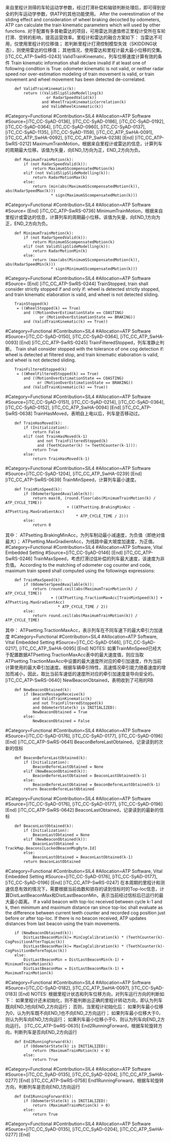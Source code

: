 ﻿
来自里程计测得的车轮运动学参数，经过打滑补偿和轴锁判断处理后，即可得到安全的列车运动学参数，供ATP的其他功能使用。
After the overestimation of the sliding effect and consideration of wheel braking decocted by odometers, ATP can calculate the train kinematic parameters which will used by other functions.
对于配置有多普勒雷达的项目，可用雷达测速值修正里程计受所在车轮打滑、空转的影响，提高运营效率。里程计和雷达的融合方案如下：
当雷达不可用，仅使用里程计的位移值；
若判断里程计打滑控制模型失效（SKIDDING状态），则使用雷达的位移值；
其他情况，使用雷达和里程计最大最小位移的交集。
[iTC_CC_ATP-SwRS-0243]
ValidTrainKinematic，列车位移速度计算有效的条件
Train kinematic information shall declare invalid if at least one of following condition is True:
odometer kinematic is not valid,
or neither radar speed nor over-estimation modeling of train movement is valid,
or train movement and wheel movement has been detected de-correlated.
```
	def ValidTrainKinematic(k):
	    return ((ValidSlipSlideModelling(k)
	              or RadarSpeedValid(k))
	            and WheelTrainKinematicCorrelation(k)
	            and ValidWheelKinematic(k))
```
\#Category=Functional
\#Contribution=SIL4
\#Allocation=ATP Software
\#Source=[iTC_CC-SyAD-0136], [iTC_CC-SyAD-0186], [iTC_CC-SyAD-0192], [iTC_CC-SyAD-0364], [iTC_CC-SyAD-0960], [iTC_CC-SyAD-0137], [iTC_CC-SyAD-1135], [iTC_CC-SyAD-1159], [iTC_CC_ATP_SwHA-0091], [iTC_CC_ATP_SwHA-0092], [iTC_CC_ATP_SwHA-0238]
[End]
[iTC_CC_ATP-SwRS-0212]
MaximumTrainMotion，根据来自里程计或雷达的信息，计算列车的周期最大位移。该值为矢量，向END_1方向为正，END_2方向为负。
```
	def MaximumTrainMotion(k):
	    if (not RadarSpeedValid(k)):
	        return MaximumSScompensatedMotion(k)
	    elif (not ValidSlipSlideModelling(k)):
	        return RadarMotionMax(k)
	    else:
	        return (min(abs(MaximumSScompensatedMotion(k)), abs(RadarSpeedMax(k)))
	                * sign(MaximumSScompensatedMotion(k)))
```
\#Category=Functional
\#Contribution=SIL4
\#Allocation=ATP Software
\#Source=
[End]
[iTC_CC_ATP-SwRS-0736]
MinimumTrainMotion，根据来自里程计或雷达的信息，计算列车的周期最小位移。该值为矢量，向END_1方向为正，END_2方向为负。
```
	def MinimumTrainMotion(k):
	    if (not RadarSpeedValid(k)):
	        return MinimumSScompensatedMotion(k)
	    elif (not ValidSlipSlideModelling(k)):
	        return RadarMotionMin(k)
	    else:
	        return (max(abs(MinimumSScompensatedMotion(k)), abs(RadarSpeedMin(k)))
	                * sign(MinimumSScompensatedMotion(k)))
```
\#Category=Functional
\#Contribution=SIL4
\#Allocation=ATP Software
\#Source=
[End]
[iTC_CC_ATP-SwRS-0244]
TrainStopped, train shall consider strictly stopped if and only if:
wheel is detected strictly stopped,
and train kinematic elaboration is valid,
and wheel is not detected sliding.
```
	TrainStopped(k)
	 = ((WheelStopped(k) == True)
	    and ((MotionOverEstimationState == COASTING)
	           or (MotionOverEstimationState == BRAKING))
	    and (ValidTrainKinematic(k) == True))
```
\#Category=Functional
\#Contribution=SIL4
\#Allocation=ATP Software
\#Source=[iTC_CC-SyAD-0150], [iTC_CC-SyAD-0364], [iTC_CC_ATP_SwHA-0093]
[End]
[iTC_CC_ATP-SwRS-0245]
TrainFilteredStopped，列车准静止判断。
Train shall consider stopped with the tolerance of one cog detection if:
wheel is detected at filtered stop,
and train kinematic elaboration is valid,
and wheel is not detected sliding.
```
	TrainFilteredStopped(k)
	 = ((WheelFilteredStopped(k) == True)
	    and ((MotionOverEstimationState == COASTING)
	          or (MotionOverEstimationState == BRAKING))
	    and (ValidTrainKinematic(k) == True))
```
\#Category=Functional
\#Contribution=SIL4
\#Allocation=ATP Software
\#Source=[iTC_CC-SyAD-0151], [iTC_CC-SyAD-0214], [iTC_CC-SyAD-0364], [iTC_CC-SyAD-0152], [iTC_CC_ATP_SwHA-0094]
[End]
[iTC_CC_ATP-SwRS-0638]
TrainHasMoved，表明自上电以后，列车是否移动过。
```
	def TrainHasMoved(k):
	    if (Initialization):
	        return False
	    elif (not TrainHasMoved(k-1)
	          and not TrainFilteredStopped(k)
	          and (TeethCounter(k) != TeethCounter(k-1))):
	        return True
	    else:
	        return TrainHasMoved(k-1)
```
\#Category=Functional
\#Contribution=SIL4
\#Allocation=ATP Software
\#Source=[iTC_CC-SyAD-1204], [iTC_CC_ATP_SwHA-0239]
[End]
[iTC_CC_ATP-SwRS-0639]
TrainMinSpeed，计算列车最小速度。
```
	def TrainMinSpeed(k):
	    if (OdometerSpeedAvailable(k)):
	        return max(0, (round.floor(abs(MinimumTrainMotion(k) / ATP_CYCLE_TIME))
	                       + ((ATPsetting.BrakingMinAcc - ATPsetting.MaxGradientAcc)
	                           * ATP_CYCLE_TIME / 2)))
	    else:
	        return 0
```
其中：
ATPsetting.BrakingMinAcc，为列车制动最小减速度，为负值（即绝对值最大）；
ATPsetting.MaxGradientAcc，为线路中最大坡度加速度，为正值。
\#Category=Functional
\#Contribution=SIL4
\#Allocation=ATP Software, Vital Embedded Setting
\#Source=[iTC_CC-SyAD-0146]
[End]
[iTC_CC_ATP-SwRS-0246]
TrainMaxSpeed，考虑打滑过估补偿的列车最大速度，该速度为非负值。
According to the matching of odometer cog counter and code, maximum train speed shall computed using the followings expressions:
```
	def TrainMaxSpeed(k):
	    if (OdometerSpeedAvailable(k)):
	        return (round.ceil(abs(MaximumTrainMotion(k) / ATP_CYCLE_TIME))
	                + ((ATPsetting.TractionMaxAcc[TrainMinSpeed(k)] + ATPsetting.MaxGradientAcc)
	                   * ATP_CYCLE_TIME / 2))
	    else:
	        return round.ceil(abs(MaximumTrainMotion(k)) / ATP_CYCLE_TIME)
```
其中：
ATPsetting.TractionMaxAcc，表示列车在不同车速下的最大牵引力加速度
\#Category=Functional
\#Contribution=SIL4
\#Allocation=ATP Software, Vital Embedded Setting
\#Source=[iTC_CC-SyAD-0146], [iTC_CC-SyAD-0217], [iTC_CC_ATP_SwHA-0095]
[End]
NOTES:
如果TrainMinSpeed已经大于配置数据ATPsetting.TractionMaxAcc表中的最大速度值，则应当取ATPsetting.TractionMaxAcc中设置的最大速度所对应的牵引加速度，作为当前计算使用的最大牵引加速度。根据车辆牵引特性，高速情况牵引能力随着速度的增加而减小，因此，取比当前车速低的速度所对应的牵引加速度是导向安全的。
[iTC_CC_ATP-SwRS-0640]
NewBeaconObtained，表明收到了可用的RB
```
	def NewBeaconObtained(k):
	    if (BeaconMessageReceive(k)
	        and ValidTrainKinematic(k)
	        and not TrainFilteredStopped(k)
	        and OdometerState(k) is INITIALIZED):
	        NewBeaconObtained = True
	    else:
	        NewBeaconObtained = False
```
\#Category=Functional
\#Contribution=SIL4
\#Allocation=ATP Software
\#Source=[iTC_CC-SyAD-0176], [iTC_CC-SyAD-0177], [iTC_CC-SyAD-0196]
[End]
[iTC_CC_ATP-SwRS-0641]
BeaconBeforeLastObtained，记录读到的次新的信标
```
	def BeaconBeforeLastObtained(k):
	    if (Initialization):
	        BeaconBeforeLastObtained = None
	    elif (NewBeaconObtained(k)):
	        BeaconBeforeLastObtained = BeaconLastObtained(k-1)
	    else:
	        BeaconBeforeLastObtained = BeaconBeforeLastObtained(k-1)
	    return BeaconBeforeLastObtained
```
\#Category=Functional
\#Contribution=SIL4
\#Allocation=ATP Software
\#Source=[iTC_CC-SyAD-0176], [iTC_CC-SyAD-0177], [iTC_CC-SyAD-0196]
[End]
[iTC_CC_ATP-SwRS-0642]
BeaconLastObtained，记录读到的最新的信标
```
	def BeaconLastObtained(k):
	    if (Initialization):
	        BeaconLastObtained = None
	    elif (NewBeaconObtained(k)):
	        BeaconLastObtained = TrackMap.Beacons[LockedBeaconMsgByte.Id]
	    else:
	        BeaconLastObtained = BeaconLastObtained(k-1)
	    return BeaconLastObtained
```
\#Category=Functional
\#Contribution=SIL4
\#Allocation=ATP Software, Vital Embedded Setting
\#Source=[iTC_CC-SyAD-0176], [iTC_CC-SyAD-0177], [iTC_CC-SyAD-0196]
[End]
[iTC_CC_ATP-SwRS-0247]
在本周期的里程计和测速信息有效的情况下，需要根据当前齿数和锁存的读到信标时的Top-loc信息，计算DistLastBeaconMax和DistLastBeaconMin，表示当前经过信标后已运行的最大最小距离。
If a valid beacon with top-loc received between cycle k-1 and k, then minimum and maximum distance ran since top-loc shall evaluate as the difference between current teeth counter and recorded cog position just before or after top-loc. If there is no beacon received, ATP updates distances from last beacon using the train movements.
```
	if (NewBeaconObtained(k)):
	    DistLastBeaconMin(k)= MinCogCalibration(k) * (TeethCounter(k)- CogPositionAfterTopLoc(k))
	    DistLastBeaconMax(k)= MaxCogCalibration(k) * (TeethCounter(k)- CogPositionBeforeTopLoc(k))
	else:
	    DistLastBeaconMin = DistLastBeaconMin(k-1) + MinimumTrainMotion(k)
	    DistLastBeaconMax = DistLastBeaconMax(k-1) + MaximumTrainMotion(k)
```
\#Category=Functional
\#Contribution=SIL4
\#Allocation=ATP Software
\#Source=[iTC_CC-SyAD-0182], [iTC_CC_ATP_SwHA-0097], [iTC_CC-SyAD-0183]
[End]
NOTES:
根据里程计状态和列车位移方向，对列车运行方向的判断如下：
如果里程计还未初始化，则不能判断出正确的里程计转动方向，即认为列车既向END_1也向END_2方向运行；
否则，当里程计初始化后：
如果列车最小位移为0，认为列车既不向END_1也不向END_2方向运行；
如果列车最小位移大于0，则认为列车向END_1方向运行；
如果列车最小位移小于0，则认为列车向END_2方向运行。
[iTC_CC_ATP-SwRS-0635]
End2RunningForward，根据车轮旋转方向，判断列车是否向END_2方向运行
```
	def End2RunningForward(k):
	    if (OdometerState(k) is INITIALIZED):
	        return (MaximumTrainMotion(k) < 0)
	    else:
	        return True
```
\#Category=Functional
\#Contribution=SIL4
\#Allocation=ATP Software
\#Source=[iTC_CC_SyAD-0135], [iTC_CC_SyAD-0204], [iTC_CC_ATP_SwHA-0277]
[End]
[iTC_CC_ATP-SwRS-0758]
End1RunningForward，根据车轮旋转方向，判断列车是否向END_1方向运行
```
	def End1RunningForward(k):
	    if (OdometerState(k) is INITIALIZED):
	        return (MaximumTrainMotion(k) > 0)
	    else:
	        return True
```
\#Category=Functional
\#Contribution=SIL4
\#Allocation=ATP Software
\#Source=[iTC_CC_SyAD-0135], [iTC_CC_SyAD-0204], [iTC_CC_ATP_SwHA-0277]
[End]
